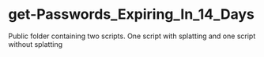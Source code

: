 # get-Passwords_Expiring_In_14_Days
Public folder containing two scripts.  One script with splatting and one script without splatting
